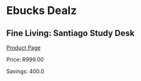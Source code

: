 
# Ebucks Dealz
## Fine Living: Santiago Study Desk
[Product Page](https://www.ebucks.com/web/shop/productSelected.do?prodId=1129389780&catId=714962196)

Price: R999.00

Savings: 400.0


	